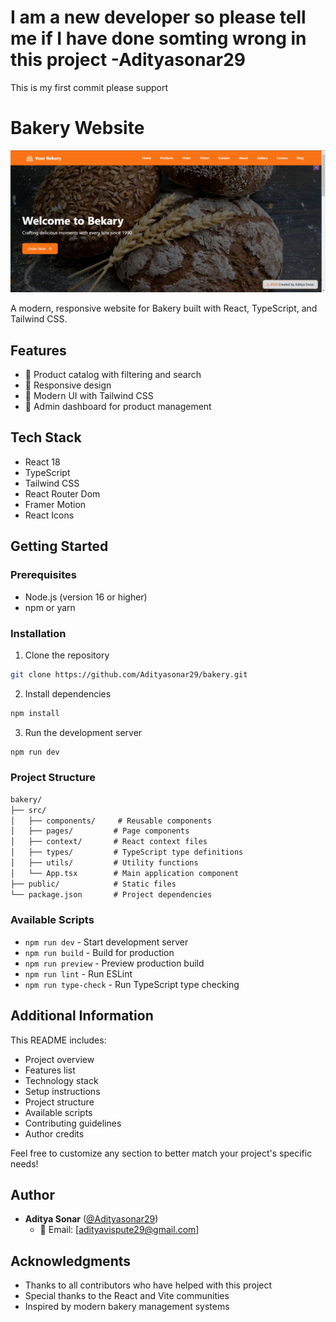 # I am a new developer so please tell me if I have done somting wrong in this project -Adityasonar29

This is my first commit please support

# Bakery Website



![Home page](<assets/Screenshot 2025-02-13 162454.png>)

A modern, responsive website for Bakery built with React, TypeScript, and Tailwind CSS.

## Features

- 🛒 Product catalog with filtering and search
- 📱 Responsive design
- 🎨 Modern UI with Tailwind CSS
- 🔐 Admin dashboard for product management

## Tech Stack

- React 18
- TypeScript
- Tailwind CSS
- React Router Dom
- Framer Motion
- React Icons

## Getting Started

### Prerequisites

- Node.js (version 16 or higher)
- npm or yarn

### Installation

1. Clone the repository
```bash
git clone https://github.com/Adityasonar29/bakery.git
```

2. Install dependencies
```bash
npm install
```

3. Run the development server
```bash
npm run dev
```

### Project Structure

```markdown
bakery/
├── src/
│   ├── components/     # Reusable components
│   ├── pages/         # Page components
│   ├── context/       # React context files
│   ├── types/         # TypeScript type definitions
│   ├── utils/         # Utility functions
│   └── App.tsx        # Main application component
├── public/            # Static files
└── package.json       # Project dependencies
```

### Available Scripts

- `npm run dev` - Start development server
- `npm run build` - Build for production
- `npm run preview` - Preview production build
- `npm run lint` - Run ESLint
- `npm run type-check` - Run TypeScript type checking

## Additional Information

This README includes:
- Project overview
- Features list
- Technology stack
- Setup instructions
- Project structure
- Available scripts
- Contributing guidelines
- Author credits

Feel free to customize any section to better match your project's specific needs!

## Author

- **Aditya Sonar** ([@Adityasonar29](https://github.com/Adityasonar29))
  - 📧 Email: [adityavispute29@gmail.com]




## Acknowledgments

- Thanks to all contributors who have helped with this project
- Special thanks to the React and Vite communities
- Inspired by modern bakery management systems

